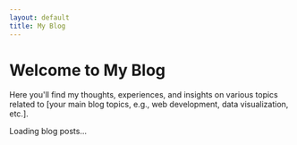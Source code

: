 ```yaml
---
layout: default
title: My Blog
---
```


# Welcome to My Blog

Here you'll find my thoughts, experiences, and insights on various topics related to [your main blog topics, e.g., web development, data visualization, etc.].

<div id="blogPosts">
  <!-- Blog posts will be dynamically inserted here by JavaScript -->
  <p>Loading blog posts...</p>
</div>

<script>
document.addEventListener('DOMContentLoaded', function() {
  const blogPostsContainer = document.getElementById('blogPosts');
  
  fetch('{{ site.baseurl }}/blog/posts.json')
    .then(response => response.json())
    .then(posts => {
      blogPostsContainer.innerHTML = ''; // Clear loading message
      posts.forEach(post => {
        const article = document.createElement('article');
        article.className = 'blog-post mb-5';
        article.innerHTML = `
          <h2><a href="${post.url}">${post.title}</a></h2>
          <p class="text-muted">${post.date}</p>
          <p>${post.excerpt}</p>
          <a href="${post.url}" class="btn btn-outline-primary">Read More</a>
        `;
        blogPostsContainer.appendChild(article);
      });
    })
    .catch(error => {
      console.error('Error fetching blog posts:', error);
      blogPostsContainer.innerHTML = '<p>Error loading blog posts. Please try again later.</p>';
    });
});
</script>